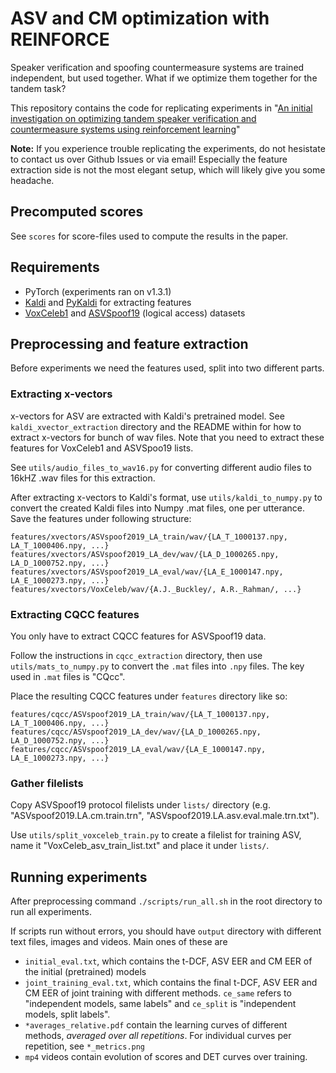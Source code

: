 # ASV and CM optimization with REINFORCE

Speaker verification and spoofing countermeasure systems are trained independent, but used together.
What if we optimize them together for the tandem task?

This repository contains the code for replicating experiments in "[An initial investigation on optimizing tandem speaker verification and countermeasure systems using reinforcement learning](https://arxiv.org/abs/2002.03801)"

**Note:** If you experience trouble replicating the experiments, do not hesistate to contact us over Github Issues or via email! Especially the feature extraction side is not the most elegant setup, which will likely give you some headache.

## Precomputed scores

See `scores` for score-files used to compute the results in the paper.

## Requirements
* PyTorch (experiments ran on v1.3.1)
* [Kaldi](https://kaldi-asr.org/) and [PyKaldi](https://github.com/pykaldi/pykaldi) for extracting features
* [VoxCeleb1](http://www.robots.ox.ac.uk/~vgg/data/voxceleb/vox1.html) and [ASVSpoof19](https://datashare.is.ed.ac.uk/handle/10283/3336) (logical access)  datasets

## Preprocessing and feature extraction

Before experiments we need the features used, split into two different parts.

### Extracting x-vectors

x-vectors for ASV are extracted with Kaldi's pretrained model. See `kaldi_xvector_extraction`
directory and the README within for how to extract x-vectors for bunch of wav files. 
Note that you need to extract these features for VoxCeleb1 and ASVSpoo19 lists.

See `utils/audio_files_to_wav16.py` for converting different audio files to 16kHZ .wav files
for this extraction.

After extracting x-vectors to Kaldi's format, use `utils/kaldi_to_numpy.py` to convert the created
Kaldi files into Numpy .mat files, one per utterance. Save the features under following structure:

```
features/xvectors/ASVspoof2019_LA_train/wav/{LA_T_1000137.npy, LA_T_1000406.npy, ...}
features/xvectors/ASVspoof2019_LA_dev/wav/{LA_D_1000265.npy, LA_D_1000752.npy, ...}
features/xvectors/ASVspoof2019_LA_eval/wav/{LA_E_1000147.npy, LA_E_1000273.npy, ...}
features/xvectors/VoxCeleb/wav/{A.J._Buckley/, A.R._Rahman/, ...}
```

### Extracting CQCC features

You only have to extract CQCC features for ASVSpoof19 data. 

Follow the instructions in `cqcc_extraction` directory, then use `utils/mats_to_numpy.py` to convert
the `.mat` files into `.npy` files. The key used in `.mat` files is "CQcc".

Place the resulting CQCC features under `features` directory like so:

```
features/cqcc/ASVspoof2019_LA_train/wav/{LA_T_1000137.npy, LA_T_1000406.npy, ...}
features/cqcc/ASVspoof2019_LA_dev/wav/{LA_D_1000265.npy, LA_D_1000752.npy, ...}
features/cqcc/ASVspoof2019_LA_eval/wav/{LA_E_1000147.npy, LA_E_1000273.npy, ...}
```

### Gather filelists

Copy ASVSpoof19 protocol filelists under `lists/` directory (e.g. "ASVspoof2019.LA.cm.train.trn", "ASVspoof2019.LA.asv.eval.male.trn.txt").

Use `utils/split_voxceleb_train.py` to create a filelist for training ASV, name it "VoxCeleb_asv_train_list.txt" and place it under `lists/`.


## Running experiments

After preprocessing command `./scripts/run_all.sh` in the root directory to run all experiments.

If scripts run without errors, you should have `output` directory with different text files, images
and videos. Main ones of these are

* `initial_eval.txt`, which contains the t-DCF, ASV EER and CM EER of the initial (pretrained) models
* `joint_training_eval.txt`, which contains the final t-DCF, ASV EER and CM EER of joint training with different methods.
   `ce_same` refers to "independent models, same labels" and `ce_split` is "independent models, split labels".
* `*averages_relative.pdf` contain the learning curves of different methods, *averaged over all repetitions*. For individual
   curves per repetition, see `*_metrics.png`
* `mp4` videos contain evolution of scores and DET curves over training.

